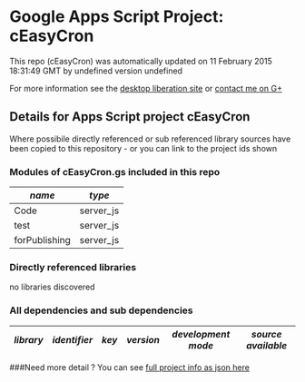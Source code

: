 # Google Apps Script Project: cEasyCron
This repo (cEasyCron) was automatically updated on 11 February 2015 18:31:49 GMT by undefined version undefined

For more information see the [desktop liberation site](http://ramblings.mcpher.com/Home/excelquirks/drivesdk/gettinggithubready "desktop liberation") or [contact me on G+](https://plus.google.com/+BruceMcpherson "Bruce McPherson - GDE")
## Details for Apps Script project cEasyCron
Where possibile directly referenced or sub referenced library sources have been copied to this repository - or you can link to the project ids shown
### Modules of cEasyCron.gs included in this repo
*name*|*type*
--- | --- 
Code| server_js
test| server_js
forPublishing| server_js
### Directly referenced libraries
no libraries discovered
### All dependencies and sub dependencies
*library*|*identifier*|*key*|*version*|*development mode*|*source available*|
--- | --- | --- | --- | --- | --- 

###Need more detail ?
You can see [full project info as json here](info.json)